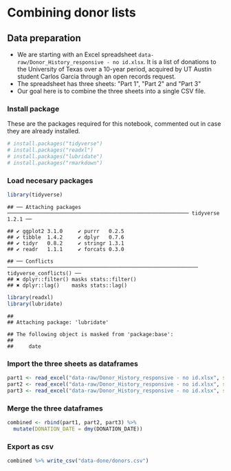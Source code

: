 Combining donor lists
================

Data preparation
----------------

-   We are starting with an Excel spreadsheet `data-raw/Donor_History_responsive - no id.xlsx`. It is a list of donations to the University of Texas over a 10-year period, acquired by UT Austin student Carlos Garcia through an open records request.
-   The spreadsheet has three sheets: "Part 1", "Part 2" and "Part 3"
-   Our goal here is to combine the three sheets into a single CSV file.

### Install package

These are the packages required for this notebook, commented out in case they are already installed.

``` r
# install.packages("tidyverse")
# install.packages("readxl")
# install.packages("lubridate")
# install.packages("rmarkdown")
```

### Load necesary packages

``` r
library(tidyverse)
```

    ## ── Attaching packages ─────────────────────────────────────────────────────────── tidyverse 1.2.1 ──

    ## ✔ ggplot2 3.1.0     ✔ purrr   0.2.5
    ## ✔ tibble  1.4.2     ✔ dplyr   0.7.6
    ## ✔ tidyr   0.8.2     ✔ stringr 1.3.1
    ## ✔ readr   1.1.1     ✔ forcats 0.3.0

    ## ── Conflicts ────────────────────────────────────────────────────────────── tidyverse_conflicts() ──
    ## ✖ dplyr::filter() masks stats::filter()
    ## ✖ dplyr::lag()    masks stats::lag()

``` r
library(readxl)
library(lubridate)
```

    ## 
    ## Attaching package: 'lubridate'

    ## The following object is masked from 'package:base':
    ## 
    ##     date

### Import the three sheets as dataframes

``` r
part1 <- read_excel("data-raw/Donor_History_responsive - no id.xlsx", sheet = "Part 1")
part2 <- read_excel("data-raw/Donor_History_responsive - no id.xlsx", sheet = "Part 2")
part3 <- read_excel("data-raw/Donor_History_responsive - no id.xlsx", sheet = "Part 3")
```

### Merge the three dataframes

``` r
combined <- rbind(part1, part2, part3) %>% 
  mutate(DONATION_DATE = dmy(DONATION_DATE))
```

### Export as csv

``` r
combined %>% write_csv("data-done/donors.csv")
```
